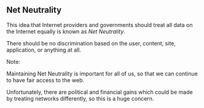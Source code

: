 ## Net Neutrality

This idea that Internet providers and governments should treat all data on the Internet equally is known as _Net Neutrality_.

There should be no discrimination based on the user, content, site, application, or anything at all.


Note:

Maintaining Net Neutrality is important for all of us, so that we can continue to have fair access to the web.

Unfortunately, there are political and financial gains which could be made by treating networks differently, so this is a huge concern.

